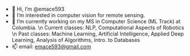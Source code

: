 - 👋 Hi, I’m @emace593
- 👀 I’m interested in computer vision for remote sensing.
- 🌱 I’m currently working on my MS in Computer Science (ML Track) at Columbia. \n
      Current classes: NLP, Computational Aspects of Robotics \n
      Past classes: Machine Learning, Artificial Intelligence, Applied Deep Learning, Analysis of Algorithms, Intro. to Databases
- 📫 email: emace593@gmail.com
